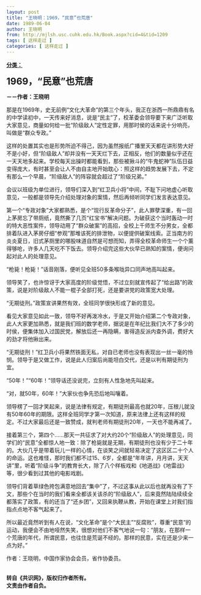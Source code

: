 ```yaml
---
layout: post
title: "王晓明：1969，“民意”也荒唐"
date: 1989-06-04
author: 王晓明
from: http://mjlsh.usc.cuhk.edu.hk/Book.aspx?cid=4&tid=1209
tags: [ 这样走过 ]
categories: [ 这样走过 ]
---
```


<div style="margin: 15px 10px 10px 0px;">
 <div>
  <span id="ctl00_ContentPlaceHolder1_chapter1_SubjectLabel" style="font-weight:bold;text-decoration:underline;">
   分类：
  </span>
 </div>
 <p>
  <strong>
   <font size="5">
    1969，“民意”也荒唐
   </font>
  </strong>
 </p>
 <p>
  <strong>
   －－作者：王晓明
  </strong>
 </p>
 <p>
  那是在1969年，史无前例“文化大革命”的第三个年头，我正在浙西一所鼎鼎有名的中学读初中，一天传来好消息，说是“民主”了，校革委会领导要下来广泛听取大家意见，商量如何给一批“阶级敌人”定性定罪，用那时侯的话来说十分响亮，叫做是“群众专政。”
 </p>
 <p>
  这样的处置其实也是形势所迫不得己，因为虽然报纸广播里天天都在讲形势大好不是小好，但“阶级敌人”却并没有一天天烂下去，正相反，他们的数量似乎还在一天天地多起来。学校每天出操时都能看到，那些被揪斗的“牛鬼蛇神”队伍日益变得庞大，有时甚至会让人不由自主地开始耽心：照这样的趋势发展下去，不定有那么一个早晨，“阶级敌人”的阵容就会超过了“阶级兄弟。”
 </p>
 <p>
  会议以班级为单位进行，领导们深入到“红卫兵小将”中间，不耻下问地虚心听取意见，一般都是领导先介绍处理对象的案情，然后再倾听同学们发言表达意见。
 </p>
 <p>
  第一个“专政对象”大家都熟悉，是个“现行反革命分子”，此人罪孽深重，有一回上茅房忘了带厕纸，竟然撕了几页“红宝书”解决问题。为破获这个当时轰动一时的特大恶性案件，领导动用了“群众破案”的高招，全校上千师生不分男女，全都排着队进入茅房仔细“参观”那堆该死的排泄物，以便提供破案线索。正当南方的炎炎夏日，旧式茅厕里的哪股味道自然是可想而知，弄得全校革命师生一个个薰得够呛，许多人几天吃不下饭去。领导介绍完这些大伙早已熟知的案情，便询问起对此人的处理意见。
 </p>
 <p>
  “枪毙！枪毙！”话音刚落，便听见全班50多条喉咙异口同声地高叫起来。
 </p>
 <p>
  领导笑了，也许惊讶于大家高度的阶级觉悟，不过立刻就宣传起了“给出路”的政策，说是对阶级敌人不能一棍子全部打死，还是要讲党的政策宽大处理。
 </p>
 <p>
  “无期徒刑。”政策宣讲果然有效，全班同学很快形成了新的意见。
 </p>
 <p>
  看见大家意见如此一致，领导不好再泼冷水，于是又开始介绍第二个专政对象，此人大家更加熟悉，就是我们班的数学老师，据说是在年纪比我们大不了多少的时侯，便集体加入过国民党，解放后还一再隐瞒，害得造反派内查外调，费好大的劲才将他揪出来。
 </p>
 <p>
  “无期徒刑！”红卫兵小将果然铁面无私，对自已老师也没有表现出一丝一毫的怜悯。领导于是又做工作，说是此人归案后尚能坦白交代，还是以判有期徒刑为宜。
 </p>
 <p>
  “50年！”“60年！”领导话还没说完，立刻有人性急地先叫起来。
 </p>
 <p>
  “对，就50年，60年！”大家伙也争先恐后地叫嚷着。
 </p>
 <p>
  领导楞了一回才笑起来，说是法律有规定，有期徒刑最高也就20年，压根儿就没有50年60年的期限。这样全班同学才第一次知道，原来法律上还有这样的规定。不过大家最后还是一致赞成，就判老师有期徒刑20年，一天也不能再减了。
 </p>
 <p>
  接着第三个，第四个……那天一共征求了对大约20个“阶级敌人”的处理意见，同学们的“民意”全都惊人地一致：除了枪毙就是无期，有期徒刑也没有少于二十年的。大伙几乎是带着玩儿一样的心情，在谈笑之间就轻易决定了这区区二十个人的命运。这也难怪，那时我们都不过15、6岁，全都是“年年讲，月月讲，天天讲”里，听着“阶级斗争”的教育长大，除了八个样板戏和《地道战》《地雷战》等，很少看到过其他的电影戏剧。
 </p>
 <p>
  领导们背着草绿色挎包满意地回去“集中”了，不过这事从此以后也就再没有了下文，那些个在当时的我们看来全都该关该杀的“阶级敌人”，后来竟然陆陆续续全都落实了政策，有的还当了“还乡团”，又回来执鞭从教，开始在课堂上对我们指指点点地不客气起来了。
 </p>
 <p>
  所以最近竟然听到有人在说，“文化革命”是个“大民主”“反腐败”，尊重“民意”的运动，我便会不由地哑然失笑，很想对他们不客气地说一句：“朋友，在那样一个荒唐的年代，所谓民意，也往住是荒诞不经的。那样的民意，实在还是少来一点为好。”
 </p>
 <p>
  作者：王晓明，中国作家协会会员，省作协委员。
 </p>
 <p>
  <br/>
  <strong>
   转自《共识网》，版权归作者所有。
   <br/>
   文责由作者自负。
  </strong>
 </p>
</div>

